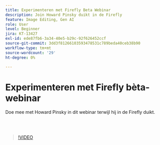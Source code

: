 ```yaml
---
title: Experimenteren met Firefly Beta Webinar
description: Join Howard Pinsky duikt in de Firefly
feature: Image Editing, Gen AI
role: User
level: Beginner
jira: KT-13427
exl-id: ede87fb6-3a34-40e5-b29c-92f626452ccf
source-git-commit: 3dd3f81266103593478531c789beda40ceb38b90
workflow-type: tm+mt
source-wordcount: '29'
ht-degree: 0%

---
```


# Experimenteren met Firefly bèta-webinar

Doe mee met Howard Pinsky in dit webinar terwijl hij in de Firefly duikt.

<br> 

>[!VIDEO](https://video.tv.adobe.com/v/3420252?quality=12&learn=on&hidetitle=true)

